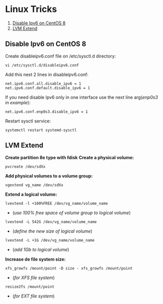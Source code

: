 
# Linux Tricks
1. [Disable Ipv6 on CentOS 8](https://fmottamendes.github.io/linux_tricks/#disable-ipv6-on-centos-8)
2. [LVM Extend](https://fmottamendes.github.io/linux_tricks/#lvm-extend)

## Disable Ipv6 on CentOS 8
Create disableipv6.conf file on /etc/sysctl.d directory:
```
vi /etc/sysctl.d/disableipv6.conf
```
Add this next 2 lines in disableipv6.conf:
```
net.ipv6.conf.all.disable_ipv6 = 1
net.ipv6.conf.default.disable_ipv6 = 1
```
If you need disable Ipv6 only in one interface use the next line arg(*enp0s3 in example*):
```
net.ipv6.conf.enp0s3.disable_ipv6 = 1
```
Restart sysctl service:
```
systemctl restart systemd-sysctl
```

## LVM Extend
**Create partition 8e type with fdisk**
**Create a physical volume:**
```
pvcreate /dev/sdXx
```
**Add physical volumes to a volume group:**
```
vgextend vg_name /dev/sdXx
```
**Extend a logical volume:**
```
lvextend -l +100%FREE /dev/vg_name/volume_name
```
- (*use 100% free space of volume group to logical volume*)

```
lvextend -L 542G /dev/vg_name/volume_name
```
- (*define the new size of logical volume*)
```
lvextend -L +1G /dev/vg_name/volume_name
```
- (*add 1Gb to logical volume*)

**Increase de file system size:**
```
xfs_growfs /mount/point -D size - xfs_growfs /mount/point
```
- (*for XFS file system*)
```
resize2fs /mount/point
```
- (*for EXT file system*)
